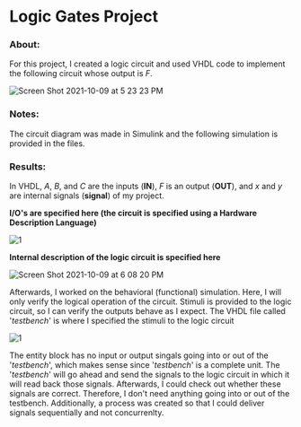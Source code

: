 # Logic Gates Project

### About:

For this project, I created a logic circuit and used VHDL code to implement the following circuit whose output is *F*.  

![Screen Shot 2021-10-09 at 5 23 23 PM](https://user-images.githubusercontent.com/89553126/136675114-1612804d-e56d-4b84-a379-2f0ba80d7eb1.png)

### Notes:

The circuit diagram was made in Simulink and the following simulation is provided in the files.

### Results:

In VHDL, *A*, *B*, and *C* are the inputs (**IN**), *F* is an output (**OUT**), and *x* and *y* are internal signals (**signal**) of my project.

**I/O's are specified here (the circuit is specified using a Hardware Description Language)**

![1](https://user-images.githubusercontent.com/89553126/136717067-f39b3dd2-5d78-4117-972e-d609f563d255.PNG)

**Internal description of the logic circuit is specified here**

![Screen Shot 2021-10-09 at 6 08 20 PM](https://user-images.githubusercontent.com/89553126/136675895-71543808-930c-4de5-af4d-97bd8f279e69.png)

Afterwards, I worked on the behavioral (functional) simulation. Here, I will only verify the logical operation of the circuit. Stimuli is provided to the logic circuit, so I can verify the outputs behave as I expect. The VHDL file called '*testbench*' is where I specified the stimuli to the logic circuit 

![1](https://user-images.githubusercontent.com/89553126/136717228-938fd731-41b7-4604-9a3d-55f34b71d4d7.PNG)

The entity block has no input or output singals going into or out of the '*testbench*', which makes sense since '*testbench*' is a complete unit. The '*testbench*' will go ahead and send the signals to the logic circuit in which it will read back those signals. Afterwards, I could check out whether these signals are correct. Therefore, I don't need anything going into or out of the testbench. Additionally, a process was created so that I could deliver signals sequentially and not concurrenlty.
 
